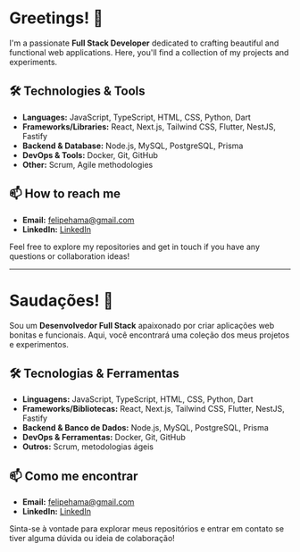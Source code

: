 # Greetings! 👋

I'm a passionate **Full Stack Developer** dedicated to crafting beautiful and functional web applications. Here, you'll find a collection of my projects and experiments.

## 🛠 Technologies & Tools

- **Languages:** JavaScript, TypeScript, HTML, CSS, Python, Dart
- **Frameworks/Libraries:** React, Next.js, Tailwind CSS, Flutter, NestJS, Fastify
- **Backend & Database:** Node.js, MySQL, PostgreSQL, Prisma
- **DevOps & Tools:** Docker, Git, GitHub
- **Other:** Scrum, Agile methodologies

## 📫 How to reach me

- **Email:** [felipehama@gmail.com](mailto:felipehama@gmail.com)
- **LinkedIn:** [LinkedIn](https://linkedin.com/in/felipehborges)

Feel free to explore my repositories and get in touch if you have any questions or collaboration ideas!

---

# Saudações! 👋

Sou um **Desenvolvedor Full Stack** apaixonado por criar aplicações web bonitas e funcionais. Aqui, você encontrará uma coleção dos meus projetos e experimentos.

## 🛠 Tecnologias & Ferramentas

- **Linguagens:** JavaScript, TypeScript, HTML, CSS, Python, Dart
- **Frameworks/Bibliotecas:** React, Next.js, Tailwind CSS, Flutter, NestJS, Fastify
- **Backend & Banco de Dados:** Node.js, MySQL, PostgreSQL, Prisma
- **DevOps & Ferramentas:** Docker, Git, GitHub
- **Outros:** Scrum, metodologias ágeis

## 📫 Como me encontrar

- **Email:** [felipehama@gmail.com](mailto:felipehama@gmail.com)
- **LinkedIn:** [LinkedIn](https://linkedin.com/in/felipehborges)

Sinta-se à vontade para explorar meus repositórios e entrar em contato se tiver alguma dúvida ou ideia de colaboração!
